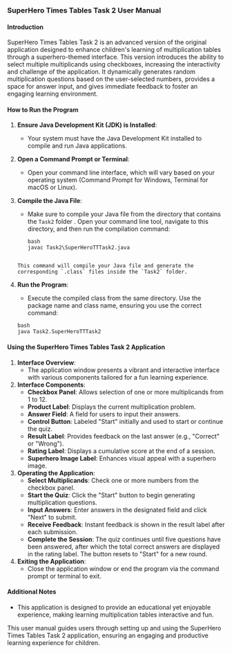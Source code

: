 ### SuperHero Times Tables Task 2 User Manual

#### Introduction

SuperHero Times Tables Task 2 is an advanced version of the original application designed to enhance children's learning of multiplication tables through a superhero-themed interface. This version introduces the ability to select multiple multiplicands using checkboxes, increasing the interactivity and challenge of the application. It dynamically generates random multiplication questions based on the user-selected numbers, provides a space for answer input, and gives immediate feedback to foster an engaging learning environment.

#### How to Run the Program

1. **Ensure Java Development Kit (JDK) is Installed**:

   - Your system must have the Java Development Kit installed to compile and run Java applications.

2. **Open a Command Prompt or Terminal**:

   - Open your command line interface, which will vary based on your operating system (Command Prompt for Windows, Terminal for macOS or Linux).

3. **Compile the Java File**:

   - Make sure to compile your Java file from the directory that contains the `Task2` folder . Open your command line tool, navigate to this directory, and then run the compilation command:

     ```
     bash
     javac Task2\SuperHeroTTTask2.java
   ```
     
   This command will compile your Java file and generate the corresponding `.class` files inside the `Task2` folder.

4. **Run the Program**:

   -  Execute the compiled class from the same directory. Use the package name and class name, ensuring you use the correct command:

     ```
     bash
     java Task2.SuperHeroTTTask2
     ```


#### Using the SuperHero Times Tables Task 2 Application

1. **Interface Overview**:
   - The application window presents a vibrant and interactive interface with various components tailored for a fun learning experience.
2. **Interface Components**:
   - **Checkbox Panel**: Allows selection of one or more multiplicands from 1 to 12.
   - **Product Label**: Displays the current multiplication problem.
   - **Answer Field**: A field for users to input their answers.
   - **Control Button**: Labeled "Start" initially and used to start or continue the quiz.
   - **Result Label**: Provides feedback on the last answer (e.g., "Correct" or "Wrong").
   - **Rating Label**: Displays a cumulative score at the end of a session.
   - **Superhero Image Label**: Enhances visual appeal with a superhero image.
3. **Operating the Application**:
   - **Select Multiplicands**: Check one or more numbers from the checkbox panel.
   - **Start the Quiz**: Click the "Start" button to begin generating multiplication questions.
   - **Input Answers**: Enter answers in the designated field and click "Next" to submit.
   - **Receive Feedback**: Instant feedback is shown in the result label after each submission.
   - **Complete the Session**: The quiz continues until five questions have been answered, after which the total correct answers are displayed in the rating label. The button resets to "Start" for a new round.
4. **Exiting the Application**:
   - Close the application window or end the program via the command prompt or terminal to exit.

#### Additional Notes

- This application is designed to provide an educational yet enjoyable experience, making learning multiplication tables interactive and fun.

This user manual guides users through setting up and using the SuperHero Times Tables Task 2 application, ensuring an engaging and productive learning experience for children.